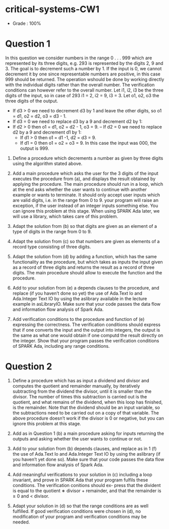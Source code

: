 # critical-systems-CW1

- Grade : 100%

# Question 1
In this question we consider numbers in the range 0 . . . 999 which are represented by its three digits,
e.g. 293 is represented by the digits 2, 9 and 3. The goal is to decrement such a number by 1. If
the input is 0, we cannot decrement it by one since representable numbers are positive, in this case
999 should be returned. The operation wshould be done by working directly with the individual
digits rather than the overall number. The verification conditions can however refer to the overall
number. Let i1, i2, i3 be the three digits of the input, so in case of 293 i1 = 2, i2 = 9, i3 = 3. Let
o1, o2, o3 the three digits of the output.
- If d3 > 0 we need to decrement d3 by 1 and leave the other digits, so o1 = d1, o2 = d2, o3
= d3 - 1.
- If d3 = 0 we need to replace d3 by a 9 and decrement d2 by 1:
- If d2 > 0 then o1 = d1, o2 = d2 - 1, o3 = 9.
– If d2 = 0 we need to replace d2 by a 9 and decrement d1 by 1:
  - If d1 > 0 then o1 = d1 -1, d2 = d3 = 9.
  -  If d1 = 0 then o1 = o2 = o3 = 9. In this case the input was 000, the output is 999.

1.  Define a procedure which decrements a number as given by three digits using the algorithm
stated above.

2.  Add a main procedure which asks the user for the 3 digits of the input executes the procedure
from (a), and displays the result obtained by applying the procedure. The main procedure
should run in a loop, which at the end asks whether the user wants to continue with another
example or wants to terminate. It should only accept user inputs which are valid digits, i.e.
in the range from 0 to 9. your program will raise an exception, if the user instead of an integer inputs something else.
You can ignore this problem at this stage. When using SPARK Ada later, we will use a
library, which takes care of this problem. 

3.  Adapt the solution from (b) so that digits are given as an element of a type of digits in the
range from 0 to 9.

4.  Adapt the solution from (c) so that numbers are given as elements of a record type consisting
of three digits.

5. Adapt the solution from (d) by adding a function, which has the same functionality as the
procedure, but which takes as inputs the input given as a record of three digits and returns
the result as a record of three digits. The main procedure should allow to execute the function
and the procedure.

6.  Add to your solution from (e) a depends clauses to the procedure, and replace (if you haven’t
done so yet) the use of Ada.Text Io and Ada.Integer Text IO by using the aslibrary available
in the lecture example in asLibraryIO. Make sure that your code passes the data flow and information flow analysis of Spark Ada.

7. Add verification conditions to the procedure and function of (e) expressing the correctness.
The verification conditions should express that if one converts the input and the output into
integers, the output is the same as what one would obtain if one computd the result directly
on the integer. Show that your program passes the verification conditions of SPARK Ada,
including any range conditions. 



# Question 2 

1.  Define a procedure which has as input a dividend and divisor and computes the quotient
and remainder manually, by iteratively subtracting from the dividend the divisor, until it is
smaller than the divisor. The number of times this subtraction is carried out is the quotient,
and what remains of the dividend, when this loop has finished, is the remainder. Note that
the dividend should be an input variable, so the subtractions
need to be carried out on a copy of that variable.
The above procedure doesn’t work if the divisor is 0 or negative, but you can ignore this
problem at this stage.

2. Add as in Question 1 (b) a main procedure asking for inputs returning the outputs and asking
whether the user wants to continue or not. 

3.  Add to your solution from (b) depends clauses, and replace as in 1 (f) the use of Ada.Text Io
and Ada.Integer Text IO by using the aslibrary (if you haven’t yet done so). Make sure that
your code passes the data flow and information flow analysis of Spark Ada. 

4.  Add meaningful verifications to your solution in (c) including a loop invariant, and prove in
SPARK Ada that your program fulfils these conditions. The verification conitions should ex-
press that the divident is equal to the quotient ∗ divisor + remainder, and that the remainder
is ≥ 0 and < divisor.

5.  Adapt your solution in (d) so that the range conditions are as well fulfilled. If good verification
conditions were chosen in (d), no modification of your program and verification conditions
may be needed.
